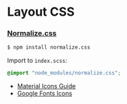 # Layout CSS

### [Normalize.css](https://necolas.github.io/normalize.css/)

```bash
$ npm install normalize.css
```
Import to `index.scss`:

```scss
@import "node_modules/normalize.css";
```

* [Material Icons Guide](https://google.github.io/material-design-icons/)
* [Google Fonts Icons](https://fonts.google.com/icons?selected=Material+Icons)

